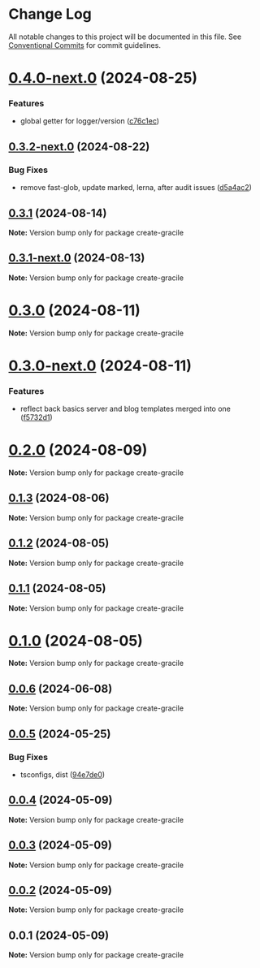 # Change Log

All notable changes to this project will be documented in this file.
See [Conventional Commits](https://conventionalcommits.org) for commit guidelines.

# [0.4.0-next.0](https://github.com/gracile-web/gracile/compare/create-gracile@0.3.2-next.0...create-gracile@0.4.0-next.0) (2024-08-25)

### Features

* global getter for logger/version ([c76c1ec](https://github.com/gracile-web/gracile/commit/c76c1ec1e5b6104ef5c40695768e84af5167baf9))

## [0.3.2-next.0](https://github.com/gracile-web/gracile/compare/create-gracile@0.3.1...create-gracile@0.3.2-next.0) (2024-08-22)

### Bug Fixes

* remove fast-glob, update marked, lerna, after audit issues ([d5a4ac2](https://github.com/gracile-web/gracile/commit/d5a4ac22fd958b7ecfbda972383bd3e3f9517d9c))

## [0.3.1](https://github.com/gracile-web/gracile/compare/create-gracile@0.3.1-next.0...create-gracile@0.3.1) (2024-08-14)

**Note:** Version bump only for package create-gracile

## [0.3.1-next.0](https://github.com/gracile-web/gracile/compare/create-gracile@0.3.0...create-gracile@0.3.1-next.0) (2024-08-13)

**Note:** Version bump only for package create-gracile

# [0.3.0](https://github.com/gracile-web/gracile/compare/create-gracile@0.3.0-next.0...create-gracile@0.3.0) (2024-08-11)

**Note:** Version bump only for package create-gracile

# [0.3.0-next.0](https://github.com/gracile-web/gracile/compare/create-gracile@0.2.0...create-gracile@0.3.0-next.0) (2024-08-11)

### Features

* reflect back basics server and blog templates merged into one ([f5732d1](https://github.com/gracile-web/gracile/commit/f5732d194d793eabc1ffdad8ed9d48f9095d5377))

# [0.2.0](https://github.com/gracile-web/gracile/compare/create-gracile@0.2.0-next.0...create-gracile@0.2.0) (2024-08-09)

**Note:** Version bump only for package create-gracile

## [0.1.3](https://github.com/gracile-web/gracile/compare/create-gracile@0.1.3-next.0...create-gracile@0.1.3) (2024-08-06)

**Note:** Version bump only for package create-gracile

## [0.1.2](https://github.com/gracile-web/gracile/compare/create-gracile@0.1.2-next.0...create-gracile@0.1.2) (2024-08-05)

**Note:** Version bump only for package create-gracile

## [0.1.1](https://github.com/gracile-web/gracile/compare/create-gracile@0.1.0-next.2...create-gracile@0.1.1) (2024-08-05)

**Note:** Version bump only for package create-gracile

# [0.1.0](https://github.com/gracile-web/gracile/compare/create-gracile@0.1.0-next.2...create-gracile@0.1.0) (2024-08-05)

**Note:** Version bump only for package create-gracile

## [0.0.6](https://github.com/gracile-web/gracile/compare/create-gracile@0.0.5...create-gracile@0.0.6) (2024-06-08)

**Note:** Version bump only for package create-gracile

## [0.0.5](https://github.com/gracile-web/gracile/compare/create-gracile@0.0.4...create-gracile@0.0.5) (2024-05-25)

### Bug Fixes

* tsconfigs, dist ([94e7de0](https://github.com/gracile-web/gracile/commit/94e7de079f887bee5936c8b0f8a0301f60c8b215))

## [0.0.4](https://github.com/gracile-web/gracile/compare/create-gracile@0.0.3...create-gracile@0.0.4) (2024-05-09)

**Note:** Version bump only for package create-gracile

## [0.0.3](https://github.com/gracile-web/gracile/compare/create-gracile@0.0.2...create-gracile@0.0.3) (2024-05-09)

**Note:** Version bump only for package create-gracile

## [0.0.2](https://github.com/gracile-web/gracile/compare/create-gracile@0.0.1...create-gracile@0.0.2) (2024-05-09)

**Note:** Version bump only for package create-gracile

## 0.0.1 (2024-05-09)

**Note:** Version bump only for package create-gracile
